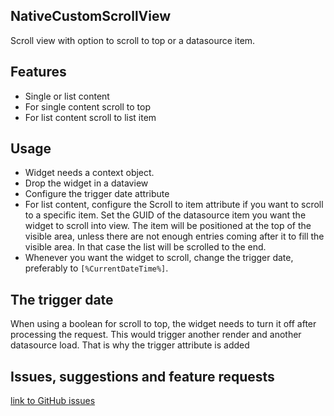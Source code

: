 ## NativeCustomScrollView
Scroll view with option to scroll to top or a datasource item.

## Features
- Single or list content
- For single content scroll to top
- For list content scroll to list item

## Usage
- Widget needs a context object.
- Drop the widget in a dataview
- Configure the trigger date attribute
- For list content, configure the Scroll to item attribute if you want to scroll to a specific item. Set the GUID of the datasource item you want the widget to scroll into view. The item will be positioned at the top of the visible area, unless there are not enough entries coming after it to fill the visible area. In that case the list will be scrolled to the end.
- Whenever you want the widget to scroll, change the trigger date, preferably to `[%CurrentDateTime%]`.

## The trigger date
When using a boolean for scroll to top, the widget needs to turn it off after processing the request. This would trigger another render and another datasource load.
That is why the trigger attribute is added

## Issues, suggestions and feature requests
[link to GitHub issues](https://github.com/Itvisors/mendix-NativeCustomScrollView/issues)
